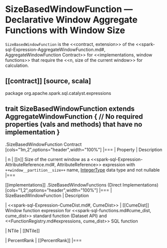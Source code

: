 # SizeBasedWindowFunction &mdash; Declarative Window Aggregate Functions with Window Size

`SizeBasedWindowFunction` is the <<contract, extension>> of the <<spark-sql-Expression-AggregateWindowFunction.md#, AggregateWindowFunction Contract>> for <<implementations, window functions>> that require the <<n, size of the current window>> for calculation.

[[contract]]
[source, scala]
----
package org.apache.spark.sql.catalyst.expressions

trait SizeBasedWindowFunction extends AggregateWindowFunction {
  // No required properties (vals and methods) that have no implementation
}
----

.SizeBasedWindowFunction Contract
[cols="1m,2",options="header",width="100%"]
|===
| Property
| Description

| n
| [[n]] Size of the current window as a <<spark-sql-Expression-AttributeReference.md#, AttributeReference>> expression with `++window__partition__size++` name, [IntegerType](../DataType.md#IntegerType) data type and not nullable
|===

[[implementations]]
.SizeBasedWindowFunctions (Direct Implementations)
[cols="1,2",options="header",width="100%"]
|===
| SizeBasedWindowFunction
| Description

| <<spark-sql-Expression-CumeDist.md#, CumeDist>>
| [[CumeDist]] Window function expression for <<spark-sql-functions.md#cume_dist, cume_dist>> standard function (Dataset API) and <<FunctionRegistry.md#expressions, cume_dist>> SQL function

| NTile
| [[NTile]]

| PercentRank
| [[PercentRank]]
|===
